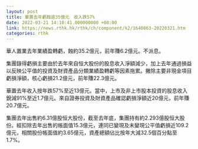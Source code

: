 ```yaml
---
layout: post
title: 華置去年虧蝕逾35億元　收入跌57%
date: 2022-03-21 14:10:41.000000000 +08:00
link: https://news.rthk.hk/rthk/ch/component/k2/1640063-20220321.htm
categories: rthk
---
```


華人置業去年業績盈轉虧，蝕約35.2億元，前年賺6.2億元。不派息。

集團錄得虧損主要由於去年來自恒大股份的股息收入淨額減少，加上去年通過損益以反映公平值的投資及財資產品分類業績盈轉虧等因素拖累。撇除主要非現金項目虧損淨額，核心虧損21.2億元，前年賺22.3億元。

華置去年收入按年跌57%至近13億元。當中，上市及非上市股本投資的股息收入銳減91%至近1.7億元。來自證券投資及財資產品確認虧損淨額近20億元，前年賺20.7億元。

集團去年出售約6.31億股恒大股份，截至去年底，集團持有約2.293億股恒大股份。經扣除去年出售的帳面值15.3億元，連同已變現及未變現公平值虧損近109.2億元，相關股份帳面值約3.65億元，資產總額佔比按年大減32.5個百分點至1.7%。
